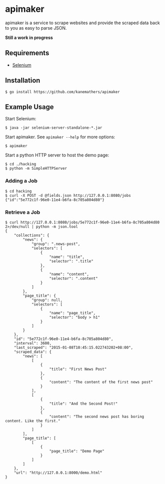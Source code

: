 apimaker
========

apimaker is a service to scrape websites and provide the scraped data back to
you as easy to parse JSON.

**Still a work in progress**

Requirements
------------

- [Selenium](http://www.seleniumhq.org/download/)

Installation
------------

    $ go install https://github.com/kanemathers/apimaker

Example Usage
-------------

Start Selenium:

    $ java -jar selenium-server-standalone-*.jar

Start apimaker. See ``apimaker --help`` for more options:

    $ apimaker

Start a python HTTP server to host the demo page:

    $ cd ./hacking
    $ python -m SimpleHTTPServer

### Adding a Job

    $ cd hacking
    $ curl -X POST -d @fields.json http://127.0.0.1:8080/jobs
    {"id":"5e772c1f-96e0-11e4-b6fa-8c705a804d80"}

### Retrieve a Job

    $ curl http://127.0.0.1:8080/jobs/5e772c1f-96e0-11e4-b6fa-8c705a804d80 2>/dev/null | python -m json.tool
    {
        "collections": {
            "news": {
                "group": ".news-post",
                "selectors": [
                    {
                        "name": "title",
                        "selector": ".title"
                    },
                    {
                        "name": "content",
                        "selector": ".content"
                    }
                ]
            },
            "page_title": {
                "group": null,
                "selectors": [
                    {
                        "name": "page_title",
                        "selector": "body > h1"
                    }
                ]
            }
        },
        "id": "5e772c1f-96e0-11e4-b6fa-8c705a804d80",
        "interval": 3600,
        "last_scraped": "2015-01-08T10:45:15.022743202+08:00",
        "scraped_data": {
            "news": [
                [
                    {
                        "title": "First News Post"
                    },
                    {
                        "content": "The content of the first news post"
                    }
                ],
                [
                    {
                        "title": "And the Second Post!"
                    },
                    {
                        "content": "The second news post has boring content. Like the first."
                    }
                ]
            ],
            "page_title": [
                [
                    {
                        "page_title": "Demo Page"
                    }
                ]
            ]
        },
        "url": "http://127.0.0.1:8000/demo.html"
    }
